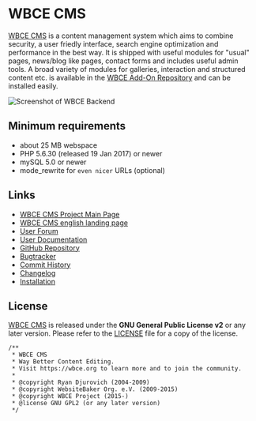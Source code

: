 # WBCE CMS
[WBCE CMS](https://wbce.org) is a content management system which aims to combine security, a user friedly interface, search engine optimization and performance in the best way. It is shipped with useful modules for "usual" pages, news/blog like pages, contact forms and includes useful admin tools. A broad variety of modules for galleries, interaction and structured content etc. is available in the [WBCE Add-On Repository](https://addons.wbce.org) and can be installed easily.

![Screenshot of WBCE Backend](https://forum.wbce.org/wbce_cms_13_dashboard_600x367.jpg)

## Minimum requirements
  - about 25 MB webspace
  - PHP 5.6.30 (released 19 Jan 2017) or newer
  - mySQL 5.0 or newer
  - mode_rewrite for `even nicer` URLs (optional)

## Links
  - [WBCE CMS Project Main Page](https://wbce.org)
  - [WBCE CMS english landing page](https://wbce-cms.org)
  - [User Forum](https://forum.wbce.org)
  - [User Documentation](https://help.wbce-cms.org)
  - [GitHub Repository](https://github.com/WBCE/WBCE_CMS)
  - [Bugtracker](https://github.com/WBCE/WBCE_CMS/issues)
  - [Commit History](https://github.com/WBCE/WBCE_CMS/commits/master)
  - [Changelog](CHANGELOG.md)
  - [Installation](INSTALL.md)

## License
[WBCE CMS](https://wbce.org) is released under the **GNU General Public License v2** or any later version.
Please refer to the [LICENSE](LICENSE.md) file for a copy of the license.

    /**
     * WBCE CMS
     * Way Better Content Editing.
     * Visit https://wbce.org to learn more and to join the community.
     *
     * @copyright Ryan Djurovich (2004-2009)
     * @copyright WebsiteBaker Org. e.V. (2009-2015)
     * @copyright WBCE Project (2015-)
     * @license GNU GPL2 (or any later version)
     */
